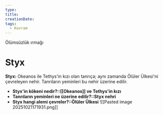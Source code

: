 ```yaml
---
type:
title:
creationDate:
tags:
  - Kavram
---
```

Ölümsüzlük ırmağı

# Styx

**Styx:** Okeanos ile Tethys'in kızı olan tanrıça; aynı zamanda Ölüler Ülkesi'ni çevreleyen nehir. Tanrıların yeminleri bu nehir üzerine edilir.

*   **Styx'in kökeni nedir?::[[Okeanos]] ve Tethys'in kızı**
*   **Tanrıların yeminleri ne üzerine edilir?::Styx nehri**
*   **Styx hangi alemi çevreler?::Ölüler Ülkesi**
![[Pasted image 20251021171931.png]]